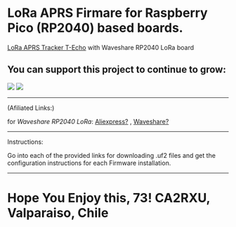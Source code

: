 # LoRa APRS Firmare for Raspberry Pico (RP2040) based boards.

[LoRa APRS Tracker T-Echo](https://github.com/richonguzman/LoRa_APRS_RP2040/tree/main/LoRa_APRS_Waveshare_LoRa_Digipeater) with Waveshare RP2040 LoRa board


## You can support this project to continue to grow:

[<img src="https://github.com/richonguzman/LoRa_APRS_Tracker/blob/main/images/github-sponsors.png">](https://github.com/sponsors/richonguzman)     [<img src="https://github.com/richonguzman/LoRa_APRS_Tracker/blob/main/images/paypalme.png">](http://paypal.me/richonguzman)


____________________________________________________

(Afiliated Links:)

for _Waveshare RP2040 LoRa_:
[Aliexpress?](https://s.click.aliexpress.com/e/_DmcgSyp) , [Waveshare?](https://www.lilygo.cc/products/t-echo?bg_ref=M1lDRSwoKN)

____________________________________________________

Instructions:

Go into each of the provided links for downloading .uf2 files and get the configuration instructions for each Firmware installation.

____________________________________________________

# Hope You Enjoy this, 73! CA2RXU, Valparaiso, Chile
